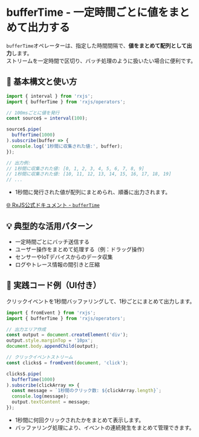 # bufferTime - 一定時間ごとに値をまとめて出力する

`bufferTime`オペレーターは、指定した時間間隔で、**値をまとめて配列として出力**します。  
ストリームを一定時間で区切り、バッチ処理のように扱いたい場合に便利です。

## 🔰 基本構文と使い方

```ts
import { interval } from 'rxjs';
import { bufferTime } from 'rxjs/operators';

// 100msごとに値を発行
const source$ = interval(100);

source$.pipe(
  bufferTime(1000)
).subscribe(buffer => {
  console.log('1秒間に収集された値:', buffer);
});

// 出力例:
// 1秒間に収集された値: [0, 1, 2, 3, 4, 5, 6, 7, 8, 9]
// 1秒間に収集された値: [10, 11, 12, 13, 14, 15, 16, 17, 18, 19]
// ...
```

- 1秒間に発行された値が配列にまとめられ、順番に出力されます。

[🌐 RxJS公式ドキュメント - `bufferTime`](https://rxjs.dev/api/operators/bufferTime)

## 💡 典型的な活用パターン

- 一定時間ごとにバッチ送信する
- ユーザー操作をまとめて処理する（例：ドラッグ操作）
- センサーやIoTデバイスからのデータ収集
- ログやトレース情報の間引きと圧縮

## 🧠 実践コード例（UI付き）

クリックイベントを1秒間バッファリングして、1秒ごとにまとめて出力します。

```ts
import { fromEvent } from 'rxjs';
import { bufferTime } from 'rxjs/operators';

// 出力エリア作成
const output = document.createElement('div');
output.style.marginTop = '10px';
document.body.appendChild(output);

// クリックイベントストリーム
const clicks$ = fromEvent(document, 'click');

clicks$.pipe(
  bufferTime(1000)
).subscribe(clickArray => {
  const message = `1秒間のクリック数: ${clickArray.length}`;
  console.log(message);
  output.textContent = message;
});
```

- 1秒間に何回クリックされたかをまとめて表示します。
- バッファリング処理により、イベントの連続発生をまとめて管理できます。
